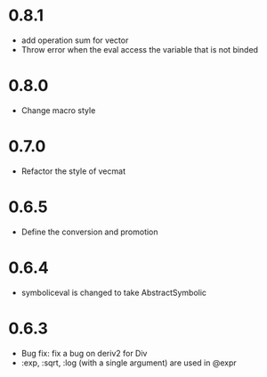 # 0.8.1

- add operation sum for vector
- Throw error when the eval access the variable that is not binded

# 0.8.0

- Change macro style

# 0.7.0

- Refactor the style of vecmat

# 0.6.5

- Define the conversion and promotion

# 0.6.4

- symboliceval is changed to take AbstractSymbolic

# 0.6.3

- Bug fix: fix a bug on deriv2 for Div
- :exp, :sqrt, :log (with a single argument) are used in @expr

